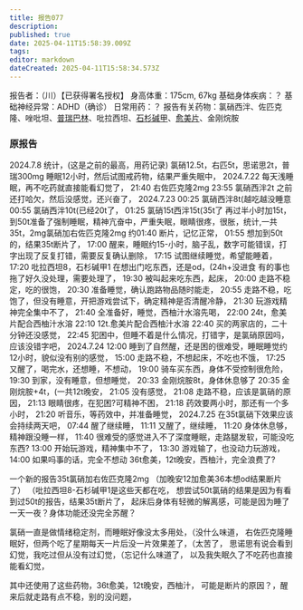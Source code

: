 ```yaml
---
title: 报告077
description: 
published: true
date: 2025-04-11T15:58:39.009Z
tags: 
editor: markdown
dateCreated: 2025-04-11T15:58:34.573Z
---
```


﻿报告者：（川）【已获得署名授权】
身高体重：175cm, 67kg
基础身体疾病：？
基础神经异常：ADHD（确诊）
日常用药：？
报告有关药物：氯硝西泮、佐匹克隆、唑吡坦、[普瑞巴林](/PR80/)、吡拉西坦、[石杉碱甲](/ChEI/)、[愈美片](/%E5%A4%8D%E6%96%B9%E7%B3%BB%E5%88%97/#%E6%84%88%E7%BE%8E)、金刚烷胺

### 原报告
2024.7.8
统计，(这是之前的最高，用药记录)
氯硝12.5t，右匹5t，思诺思2t，普瑞300mg
睡眠12小时，然后试图戒药物，结果严重失眠中，
2024.7.22
每天浅睡眠，再不吃药就直接能看幻觉了，
21:40 右佐匹克隆2mg
23:55 氯硝西泮2t 之前还打哈欠，然后没感觉，还兴奋了，
2024.7.23
00:25 氯硝西泮8t(越吃越没睡意
00:55 氯硝西泮10t(已经20t了，
01:25 氯硝15t西泮15t(35t了 再过半小时加15t，到50t准备了强制睡眠，精神亢奋中，严重失眠，眼睛很疼，很胀，统计,一共35t，2mg氯硝加右佐匹克隆2mg
约01:40 断片，记忆正常，
01:55 想加到50t的，结果35t断片了，
17:00 醒来，睡眠约15-小时，脑子乱，数字可能错误，打字出现了反复打错，需要反复确认删除，
17:15 试图继续睡觉，希望能睡着，
17:20 吡拉西坦8，石杉碱甲1 在想出门吃东西，还是od，(24h+没进食 有的事也拖了好久没处理，需要处理了，
19:30 被叫起来吃东西，起床，
20:00 走路不稳定，吃的很饱，
20:30 准备睡觉，确认跑路物品随时能走，
20:55 走路不稳，吃饱了，但没有睡意，开把游戏尝试下，确定精神是否清醒冷静，
21:30 玩游戏精神完全集中不了，
21:40 全准备好，睡觉，西柚汁水溶先喝，
22:00 24t，愈美片配合西柚汁水溶
22:10 12t.愈美片配合西柚汁水溶
22:40 买的两家店的，二十分钟还没感觉，
22:45 犯困中，但睡不着是什么情况，打错字，是氯硝原因吗，应该没错字吧，
2024.7.24
12:00 睡到了自然醒，还是困的很难受，睡眠睡觉约12小时，貌似没有别的感觉，
15:00 走路不稳，不想起床，不吃也不饿，
17:25 又醒了，喝完水，还想睡，不想动，
19:00 骑车买东西，身体不受控制很危险，
19:30 到家，没有睡意，但想睡觉，
20:33 金刚烷胺8t，身体休息够了
20:35 金刚烷胺+4t，(一共12t晚安，
21:05 没有感觉，
21:08 走路不稳，应该是氯硝的原因，
21:13 眼睛很疼，在犯困?可精神不困，
21:18 药效要两小时，那还有一个多小时，
21:20 听音乐，等药效中，并准备睡觉，
2024.7.25
在35t氯硝下效果应该会持续两天吧，
07:44 醒了继续睡，
11:11 又醒了，继续睡，
11:20 身体休息够，精神跟没睡一样，
11:40 很难受的感觉进入不了深度睡眠，走路腿发软，可能没吃东西?
13:00 开始玩游戏，精神集中不了，
13:30 游戏输了，也没动力玩游戏，
14:00 如果吗事的话，完全不想动 36t愈美，12t晚安，西柚汁，完全浪费了?

一个新的报告35t氯硝加右佐匹克隆2mg
（加晚安12加愈美36本想od结果断片了）
（吡拉西坦8-石杉碱甲1是这些天都在吃，
想尝试50t氯硝的结果是因为有看到过50t的报告，结果35t断片了，
起床后身体有轻微的解离感，可能是因为睡了一天一夜？身体功能还没完全苏醒？

氯硝一直是做情绪稳定剂，而睡眠好像没太多用处，（没什么味道，
右佐匹克隆睡眠好，但两个吃了星期每天一片后没一片效果差了，（太苦了，
思诺思有说会看到幻觉，我吃过但从没有过幻觉，（忘记什么味道了，
以及我失眠久了不吃药也直接能看幻觉，

其中还使用了这些药物，36t愈美，12t晚安，西柚汁，
可能是断片的原因？，醒来后就走路有点不稳，别的没问题，
